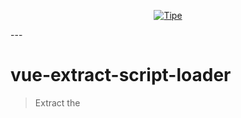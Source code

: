 <p align="center">
  <a href="https://tipe.io/" target="_blank">
    <img  alt="Tipe" src="https://cdn.tipe.io/tipe/tipe-text.png?w=888&dpr=2" class="img-responsive">
  </a>
</p>
---

# vue-extract-script-loader
> Extract the <script> to a js file from a .vue file


Extract the <script> to a js file from a .vue file
